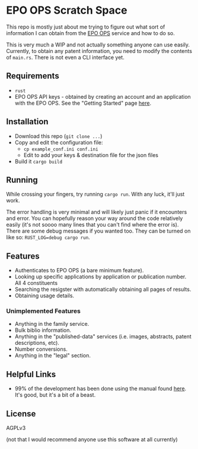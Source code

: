 # EPO OPS Scratch Space

This repo is mostly just about me trying to figure out what sort of information I can obtain from the [EPO OPS](https://www.epo.org/en/searching-for-patents/data/web-services/ops) service and how to do so.

This is very much a WIP and not actually something anyone can use easily. Currently, to obtain any patent information, you need to modify the contents of `main.rs`. There is not even a CLI interface yet.

## Requirements

* `rust`
* EPO OPS API keys - obtained by creating an account and an application with the EPO OPS. See the "Getting Started" page [here](https://www.epo.org/en/searching-for-patents/data/web-services/ops).

## Installation

* Download this repo (`git clone ...`)
* Copy and edit the configuration file:
  + `cp example_conf.ini conf.ini`
  + Edit to add your keys & destination file for the json files
* Build it `cargo build`

## Running

While crossing your fingers, try running `cargo run`. With any luck, it'll just work.

The error handling is very minimal and will likely just panic if it encounters and error. You can hopefully reason your way around the code relatively easily (it's not soooo many lines that you can't find where the error is). There are some debug messages if you wanted too. They can be turned on like so: `RUST_LOG=debug cargo run`.

## Features

* Authenticates to EPO OPS (a bare minimum feature).
* Looking up specific applications by application or publication number. All 4 constituents
* Searching the resigster with automatically obtaining all pages of results.
* Obtaining usage details.

### Unimplemented Features

* Anything in the family service.
* Bulk biblio information.
* Anything in the "published-data" services (i.e. images, abstracts, patent descriptions, etc).
* Number conversions.
* Anything in the "legal" section.

## Helpful Links

* 99% of the development has been done using the manual found [here](https://link.epo.org/web/searching-for-patents/data/en-ops-v3.2-documentation-version-1.3.20.pdf). It's good, but it's a bit of a beast.

## License

AGPLv3

(not that I would recommend anyone use this software at all currently)
